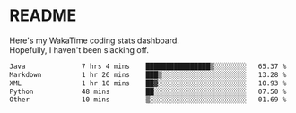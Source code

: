 # README

Here's my WakaTime coding stats dashboard.  
Hopefully, I haven't been slacking off.

<!--START_SECTION:waka-->

```txt
Java              7 hrs 4 mins    ████████████████▒░░░░░░░░   65.37 %
Markdown          1 hr 26 mins    ███▒░░░░░░░░░░░░░░░░░░░░░   13.28 %
XML               1 hr 10 mins    ██▓░░░░░░░░░░░░░░░░░░░░░░   10.93 %
Python            48 mins         ██░░░░░░░░░░░░░░░░░░░░░░░   07.50 %
Other             10 mins         ▒░░░░░░░░░░░░░░░░░░░░░░░░   01.69 %
```

<!--END_SECTION:waka-->
